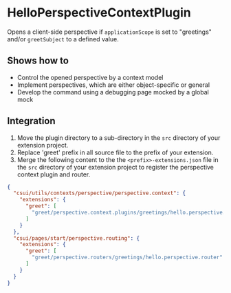 # HelloPerspectiveContextPlugin

Opens a client-side perspective if `applicationScope` is set to "greetings"
and/or `greetSubject` to a defined value.

## Shows how to

* Control the opened perspective by a context model
* Implement perspectives, which are either object-specific or general
* Develop the command using a debugging page mocked by a global mock
 
## Integration

1. Move the plugin directory to a sub-directory in the `src` directory
   of your extension project.
2. Replace 'greet' prefix in all source file to the prefix of your
   extension.
3. Merge the following content to the the `<prefix>-extensions.json`
   file in the `src` directory of your extension project to register
   the perspective context plugin and router.

```json
{
  "csui/utils/contexts/perspective/perspective.context": {
    "extensions": {
      "greet": [
        "greet/perspective.context.plugins/greetings/hello.perspective.context.plugin"
      ]
    }
  },
  "csui/pages/start/perspective.routing": {
    "extensions": {
      "greet": [
        "greet/perspective.routers/greetings/hello.perspective.router"
      ]
    }
  }
}
```
